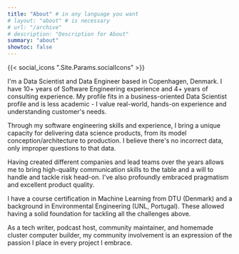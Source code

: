 ```yaml
---
title: "About" # in any language you want
# layout: "about" # is necessary
# url: "/archive"
# description: "Description for About"
summary: "about"
showtoc: false
---
```


{{< social_icons ".Site.Params.socialIcons" >}}

I'm a Data Scientist and Data Engineer based in Copenhagen, Denmark. I have 10+ years of Software Engineering experience and 4+ years of consulting experience. My profile fits in a business-oriented Data Scientist profile and is less academic - I value real-world, hands-on experience and understanding customer's needs.

Through my software engineering skills and experience, I bring a unique capacity for delivering data science products, from its model conception/architecture to production. I believe there's no incorrect data, only improper questions to that data.

Having created different companies and lead teams over the years allows me to bring high-quality communication skills to the table and a will to handle and tackle risk head-on. I've also profoundly embraced pragmatism and excellent product quality.

I have a course certification in Machine Learning from DTU (Denmark) and a background in Environmental Engineering (UNL, Portugal). These allowed having a solid foundation for tackling all the challenges above.

As a tech writer, podcast host, community maintainer, and homemade cluster computer builder, my community involvement is an expression of the passion I place in every project I embrace.
